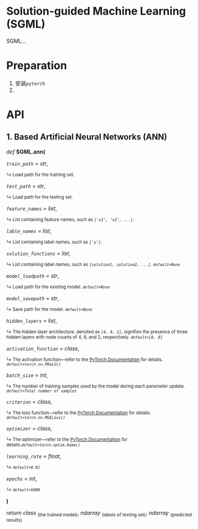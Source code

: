 # Solution-guided Machine Learning (SGML)

SGML...

# Preparation

1. 安装`pytorch`
2.


# API
## 1. Based Artificial Neural Networks (ANN)

*def*   **SGML.ann(**

*`train_path`* = *str*, 

<sup> ↪ Load path for the training set. </sup>

*`test_path`* = *str*, 

<sup> ↪ Load path for the testing set. </sup>

*`feature_names`* = *list*, 

<sup> ↪ List containing feature names, such as *`['x1', 'x2', ...]`*. </sup>

*`lable_names`* = *list*, 

<sup> ↪ List containing label names, such as *`['y']`*. </sup>

*`solution_functions`* = *list*, 

<sup> ↪ List containing label names, such as *`[solution1, solution2, ...]`*. *`default=None`* </sup>

*`model_loadpath`* = *str*, 

<sup> ↪ Load path for the existing model. *`default=None`* </sup>

*`model_savepath`* = *str*, 

<sup> ↪ Save path for the model. *`default=None`* </sup>

*`hidden_layers`* = *list*, 

<sup> ↪ The hidden layer architecture, denoted as *`[4, 8, 2]`*, signifies the presence of three hidden layers with node counts of 4, 8, and 2, respectively. *`default=[8, 8]`* </sup>

*`activation_function`*  = *class*, 

<sup> ↪ The activation function—refer to the [PyTorch Documentation](https://pytorch.org/docs/stable/index.html) for details. *`default=torch.nn.PReLU()`* </sup>

*`batch_size`* = *int*, 

<sup> ↪ The number of training samples used by the model during each parameter update. *`default=Total number of samples`* </sup>

*`criterion`* = *class*, 

<sup> ↪ The loss function—refer to the [PyTorch Documentation](https://pytorch.org/docs/stable/index.html) for details. *`default=torch.nn.MSELoss()`* </sup>

*`optimizer`* = *class*, 

<sup> ↪ The optimizer—refer to the [PyTorch Documentation](https://pytorch.org/docs/stable/index.html) for details.*`default=torch.optim.Adam()`* </sup>

*`learning_rate`*  = *float*, 

<sup> ↪ *`default=0.01`* </sup>

*`epochs`* = *int*, 

<sup> ↪ *`default=5000`* </sup>

**)**

*return* *class* <sub>(the trained model)</sub>, *ndarray* <sub>(labels of testing set)</sub>, *ndarray* <sub>(predicted results)</sub>





